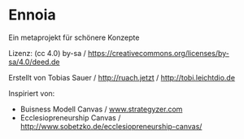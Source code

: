 # Ennoia
Ein metaprojekt für schönere Konzepte

Lizenz: (cc 4.0) by-sa / https://creativecommons.org/licenses/by-sa/4.0/deed.de 

Erstellt von Tobias Sauer / http://ruach.jetzt / http://tobi.leichtdio.de

Inspiriert von:
- Buisness Modell Canvas / www.strategyzer.com
- Ecclesiopreneurship Canvas / http://www.sobetzko.de/ecclesiopreneurship-canvas/
